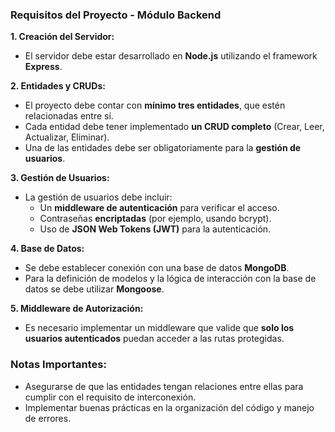 ### Requisitos del Proyecto - Módulo Backend

**1. Creación del Servidor:**
- El servidor debe estar desarrollado en **Node.js** utilizando el framework **Express**.

**2. Entidades y CRUDs:**
- El proyecto debe contar con **mínimo tres entidades**, que estén relacionadas entre sí.
- Cada entidad debe tener implementado **un CRUD completo** (Crear, Leer, Actualizar, Eliminar).
- Una de las entidades debe ser obligatoriamente para la **gestión de usuarios**.

**3. Gestión de Usuarios:**
- La gestión de usuarios debe incluir:
  - Un **middleware de autenticación** para verificar el acceso.
  - Contraseñas **encriptadas** (por ejemplo, usando bcrypt).
  - Uso de **JSON Web Tokens (JWT)** para la autenticación.

**4. Base de Datos:**
- Se debe establecer conexión con una base de datos **MongoDB**.
- Para la definición de modelos y la lógica de interacción con la base de datos se debe utilizar **Mongoose**.

**5. Middleware de Autorización:**
- Es necesario implementar un middleware que valide que **solo los usuarios autenticados** puedan acceder a las rutas protegidas.

### Notas Importantes:
- Asegurarse de que las entidades tengan relaciones entre ellas para cumplir con el requisito de interconexión.
- Implementar buenas prácticas en la organización del código y manejo de errores.

